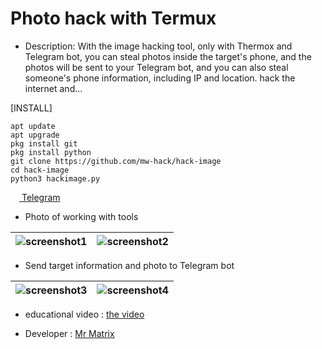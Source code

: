 # Photo hack with Termux

- Description:
With the image hacking tool, only with Thermox and Telegram bot, you can steal photos inside the target's phone, and the photos will be sent to your Telegram bot, and you can also steal someone's phone information, including IP and location.  hack the internet and...


[INSTALL]
```
apt update
apt upgrade
pkg install git
pkg install python
git clone https://github.com/mw-hack/hack-image
cd hack-image
python3 hackimage.py

```

<a href="https://t.me/Mw_hack"><img src="https://upload.wikimedia.org/wikipedia/commons/thumb/8/82/Telegram_logo.svg/768px-Telegram_logo.svg.png" width=14 height=14 /> Telegram</a>

- Photo of working with tools


| ![screenshot1](https://www.uplooder.net/img/image/74/112a41ad8abecb16d8995c5558e4ba41/Picsart-23-01-29-19-25-11-343.png) | ![screenshot2](https://www.uplooder.net/img/image/35/ed9610140501758ec22b13173fa497bf/Picsart-23-01-29-19-23-51-973.png) |
|--|--|


- Send target information and photo to Telegram bot


| ![screenshot3](https://www.uplooder.net/img/image/36/476b2590251a44d59b14575393260e3a/Picsart-23-01-29-19-22-32-088.png) | ![screenshot4](https://www.uplooder.net/img/image/54/68e26e88413438e2795039c2d73f9bb2/Picsart-23-01-29-19-18-01-697.png) |
|--|--|

- educational video : <a href="https://t.me/Mw_hack/3751">the video</a>

- Developer : <a href="https://github.com/mw-hack/mw-hack">Mr Matrix</a>
